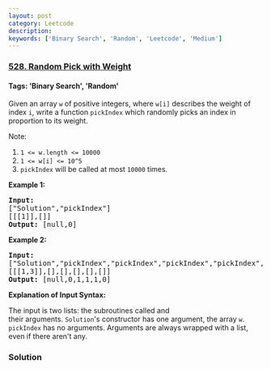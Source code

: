 ```yaml
---
layout: post
category: Leetcode
description: 
keywords: ['Binary Search', 'Random', 'Leetcode', 'Medium']
---
```

### [528. Random Pick with Weight](https://leetcode.com/problems/random-pick-with-weight)

#### Tags: 'Binary Search', 'Random'

<div class="content__u3I1 question-content__JfgR"><div><p>Given an array <code>w</code> of positive integers, where <code>w[i]</code> describes the weight of index <code>i</code>, write a function <code>pickIndex</code> which randomly picks an index in proportion to its weight.</p>
<p>Note:</p>
<ol>
<li><code>1 &lt;= w.length &lt;= 10000</code></li>
<li><code>1 &lt;= w[i] &lt;= 10^5</code></li>
<li><code>pickIndex</code> will be called at most <code>10000</code> times.</li>
</ol>
<p><strong>Example 1:</strong></p>
<pre><strong>Input: 
</strong><span id="example-input-1-1">["Solution","pickIndex"]
</span><span id="example-input-1-2">[[[1]],[]]</span>
<strong>Output: </strong><span id="example-output-1">[null,0]</span>
</pre>
<div>
<p><strong>Example 2:</strong></p>
<pre><strong>Input: 
</strong><span id="example-input-2-1">["Solution","pickIndex","pickIndex","pickIndex","pickIndex","pickIndex"]
</span><span id="example-input-2-2">[[[1,3]],[],[],[],[],[]]</span>
<strong>Output: </strong><span id="example-output-2">[null,0,1,1,1,0]</span></pre>
</div>
<p><strong>Explanation of Input Syntax:</strong></p>
<p>The input is two lists: the subroutines called and their arguments. <code>Solution</code>'s constructor has one argument, the array <code>w</code>. <code>pickIndex</code> has no arguments. Arguments are always wrapped with a list, even if there aren't any.</p>
</div></div>

### Solution
